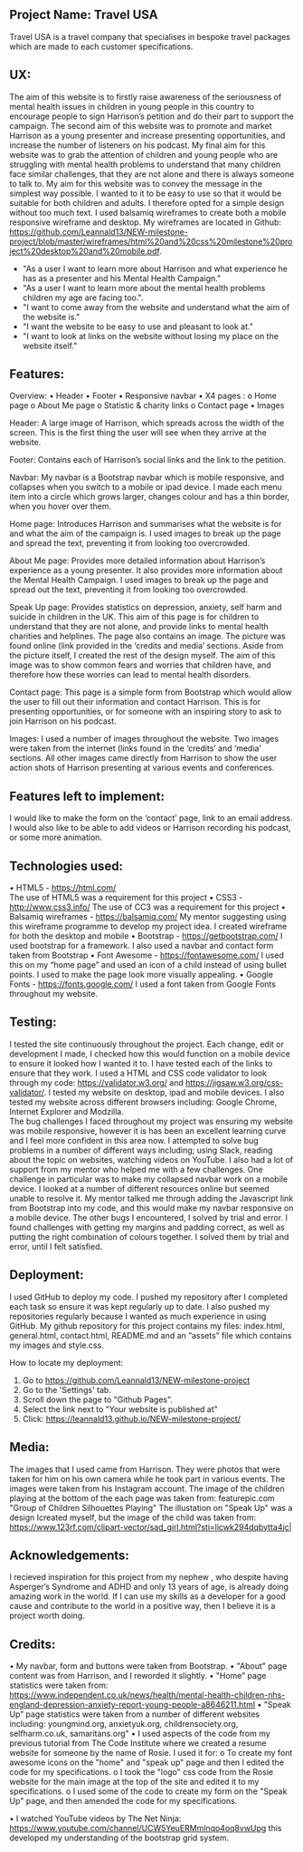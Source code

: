 ## Project Name: Travel USA

Travel USA is a travel company that specialises in bespoke travel packages which are made to each customer specifications. 


## UX:

The aim of this website is to firstly raise awareness of the seriousness of mental health issues in children in young people in this country to encourage people to sign Harrison’s petition and do their part to support the campaign. The second aim of this website was to promote and market Harrison as a young presenter and increase presenting opportunities, and increase the number of listeners on his podcast. My final aim for this website was to grab the attention of children and young people who are struggling with mental health problems to understand that many children face similar challenges, that they are not alone and there is always someone to talk to. 
My aim for this website was to convey the message in the simplest way possible. I wanted to it to be easy to use so that it would be suitable for both children and adults. I therefore opted for a simple design without too much text.
I used balsamiq wireframes to create both a mobile responsive wireframe and desktop. My wireframes are located in Github: https://github.com/Leannald13/NEW-milestone-project/blob/master/wireframes/html%20and%20css%20milestone%20project%20desktop%20and%20mobile.pdf.

- "As a user I want to learn more about Harrison and what experience he has as a presenter and his Mental Health Campaign."
- "As a user I want to learn more about the mental health problems children my age are facing too.".
- "I want to come away from the website and understand what the aim of the website is."
- "I want the website to be easy to use and pleasant to look at."
- "I want to look at links on the website without losing my place on the website itself."

## Features:

Overview:
•	Header
•	Footer
•	Responsive navbar
•	X4 pages : 
   o Home page
   o About Me page
   o Statistic & charity links
   o Contact page
•	Images

Header:
A large image of Harrison, which spreads across the width of the screen. This is the first thing the user will see when they arrive at the website.

Footer: 
Contains each of Harrison’s social links and the link to the petition.

Navbar: 
My navbar is a Bootstrap navbar which is mobile responsive, and collapses when you switch to a mobile or ipad device. I made each menu item into a circle which grows larger, changes colour and has a thin border, when you hover over them.

Home page:
Introduces Harrison and summarises what the website is for and what the aim of the campaign is. I used images to break up the page and spread the text, preventing it from looking too overcrowded.

About Me page:
Provides more detailed information about Harrison’s experience as a young presenter.  It also provides more information about the Mental Health Campaign. I used images to break up the page and spread out the text, preventing it from looking too overcrowded.

Speak Up page:
Provides statistics on depression, anxiety, self harm and suicide in children in the UK. This aim of this page is for children to understand that they are not alone, and provide links to mental health charities and helplines. The page also contains an image. The picture was found online (link provided in the ‘credits and media’ sections. Aside from the picture itself, I created the rest of the design myself. The aim of this image was to show common fears and worries that children have, and therefore how these worries can lead to mental health disorders.

Contact page:
This page is a simple form from Bootstrap which would allow the user to fill out their information and contact Harrison. This is for presenting opportunities, or for someone with an inspiring story to ask to join Harrison on his podcast.

Images:
I used a number of images throughout the website. Two images were taken from the internet (links found in the ‘credits’ and ‘media’ sections. All other images came directly from Harrison to show the user action shots of Harrison presenting at various events and conferences. 

## Features left to implement:
I would like to make the form on the ‘contact’ page, link to an email address. I would also like to be able to add videos or Harrison recording his podcast, or some more animation.

## Technologies used:
•	HTML5 - https://html.com/  
The use of HTML5 was a requirement for this project
•	CSS3 - http://www.css3.info/
The use of CC3 was a requirement for this project
•	Balsamiq wireframes - https://balsamiq.com/
My mentor suggesting using this wireframe programme to develop my project idea. I created wireframe for both the desktop and mobile
•	Bootstrap - https://getbootstrap.com/
I used bootstrap for a framework. I also used a navbar and contact form taken from Bootstrap
•	Font Awesome - https://fontawesome.com/
I used this on my “home page” and used an icon of a child instead of using bullet points. I used to make the page look more visually appealing.
•	Google Fonts - https://fonts.google.com/
I used a font taken from Google Fonts throughout my website. 


## Testing:
I tested the site continuously throughout the project. Each change, edit or development I made, I checked how this would function on a mobile device to ensure it looked how I wanted it to. I have tested each of the links to ensure that they work.
I used a HTML and CSS code validator to look through my code:  https://validator.w3.org/ and https://jigsaw.w3.org/css-validator/. 
I tested my website on desktop, ipad and mobile devices. I also tested my website across different browsers including: Google Chrome, Internet Explorer and Modzilla.  
The bug challenges I faced throughout my project was ensuring my website was mobile responsive, however it is has been an excellent learning curve and I feel more confident in this area now. I attempted to solve bug problems in a number of different ways including; using Slack, reading about the topic on websites, watching videos on YouTube. I also had a lot of support from my mentor who helped me with a few challenges. 
One challenge in particular was to make my collapsed navbar work on a mobile device. I looked at a number of different resources online but seemed unable to resolve it. My mentor talked me through adding the Javascript link from Bootstrap into my code, and this would make my navbar responsive on a mobile device. 
The other bugs I encountered, I solved by trial and error. I found challenges with getting my margins and padding correct, as well as putting the right combination of colours together. I solved them by trial and error, until I felt satisfied.

## Deployment:
I used GitHub to deploy my code. I pushed my repository after I completed each task so ensure it was kept regularly up to date. I also pushed my repositories regularly because I wanted as much experience in using GitHub. 
My github repository for this project contains my files: index.html, general.html, contact.html, README.md and an “assets” file which contains my images and style.css.

How to locate my deployment:
1) Go to https://github.com/Leannald13/NEW-milestone-project
2) Go to the 'Settings' tab.
3) Scroll down the page to "Github Pages".
4) Select the link next to "Your website is published at"
5) Click:  https://leannald13.github.io/NEW-milestone-project/ 

## Media:
The images that I used came from Harrison. They were photos that were taken for him on his own camera while he took part in various events. The images were taken from his Instagram account.
The image of the children playing at the bottom of the each page was taken from: 
featurepic.com  "Group of Children Silhouettes Playing"
The illustation on "Speak Up" was a design Icreated myself, but the image of the child was taken from:
https://www.123rf.com/clipart-vector/sad_girl.html?sti=licwk294dqbytta4jc|

## Acknowledgements:
I recieved inspiration for this project from my nephew , who despite having Asperger’s Syndrome and ADHD and only 13 years of age, is already doing amazing work in the world. If I can use my skills as a developer for a good cause and contribute to the world in a positive way, then I believe it is a project worth doing.

## Credits:
•	My navbar, form and buttons were taken from Bootstrap.
•	 "About" page content was from Harrison, and I reworded it slightly. 
•	"Home” page statistics  were taken from: https://www.independent.co.uk/news/health/mental-health-children-nhs-england-depression-anxiety-report-young-people-a8646211.html
•	 "Speak Up” page statistics were taken from a number of different websites including: youngmind.org, anxietyuk.org, childrensociety.org, selfharm.co.uk, samaritans.org"
•	I used aspects of the code from my previous tutorial from The Code Institute where we created a resume website for someone by the name of Rosie. I used it for:
    o To create my font awesome icons on the "home" and "speak up" page and then I edited the code for my specifications.
    o I took the "logo" css code from the Rosie website for the main image at the top of the site and edited it to my specifications.
    o I used some of the code to create my form on the "Speak Up" page, and then amended the code for my specifications.

•	I watched YouTube videos by The Net Ninja: https://www.youtube.com/channel/UCW5YeuERMmlnqo4oq8vwUpg this developed my understanding of the bootstrap grid system.
